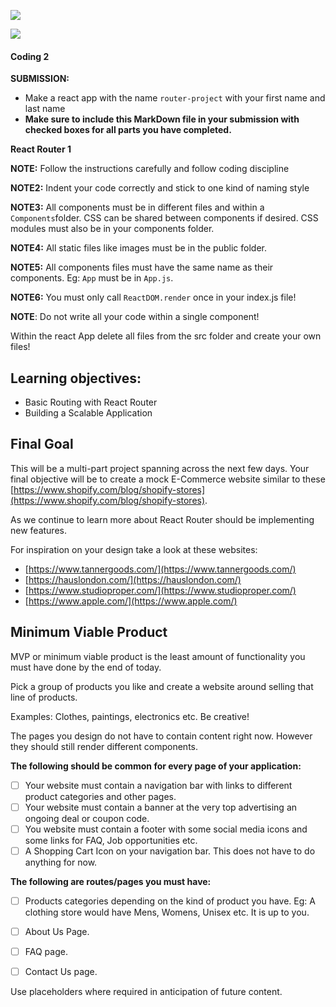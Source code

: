 ![](https://img.shields.io/badge/MASAI-SPARTANS-red?logo=&style=for-the-badge)

![](https://img.shields.io/badge/WEEK8-DAY3-green)

#### Coding 2


**SUBMISSION:**

- Make a react app with the name `router-project` with your first name and last name  
- **Make sure to include this MarkDown file in your submission with checked boxes for all parts you have completed.**

**React Router 1**


**NOTE:** Follow the instructions carefully and follow coding discipline

**NOTE2:** Indent your code correctly and stick to one kind of naming style

**NOTE3:** All components must be in different files and within a `Components`folder. CSS can be shared between components if desired. CSS modules must also be in your components folder. 

**NOTE4:** All static files like images must be in the public folder.

**NOTE5:** All components files must have the same name as their components. Eg: `App` must be in `App.js`.

**NOTE6:** You must only call `ReactDOM.render` once in your index.js file! 

**NOTE**: Do not write all your code within a single component!

Within the react App delete all files from the src folder and create your own files!

## Learning objectives:
- Basic Routing with React Router
- Building a Scalable Application

## Final Goal

This will be a multi-part project spanning across the next few days. Your final objective will be to create a mock E-Commerce website similar to these [https://www.shopify.com/blog/shopify-stores](https://www.shopify.com/blog/shopify-stores).

As we continue to learn more about React Router should be implementing new features. 

For inspiration on your design take a look at these websites:

-  [https://www.tannergoods.com/](https://www.tannergoods.com/)
- [https://hauslondon.com/](https://hauslondon.com/)
- [https://www.studioproper.com/](https://www.studioproper.com/)
- [https://www.apple.com/](https://www.apple.com/)


## Minimum Viable Product

MVP or minimum viable product is the least amount of functionality you must have done by the end of today.

Pick a group of products you like and create a website around selling that line of products. 

Examples: Clothes, paintings, electronics etc. Be creative!

The pages you design do not have to contain content right now. However they should still render different components.

**The following should be common for every page of your application:**

- [ ] Your website must contain a navigation bar with links to different product categories and other pages.
- [ ] Your website must contain a banner at the very top advertising an ongoing deal or coupon code.
- [ ] You website must contain a footer with some social media icons and some links for FAQ, Job opportunities etc.
- [ ] A Shopping Cart Icon on your navigation bar. This does not have to do anything for now.

**The following are routes/pages you must have:**
- [ ] Products categories depending on the kind of product you have. Eg: A clothing store would have Mens, Womens, Unisex etc. It is up to you.
- [ ] About Us Page.
- [ ] FAQ page.
- [ ] Contact Us page.


Use placeholders where required in anticipation of future content. 

